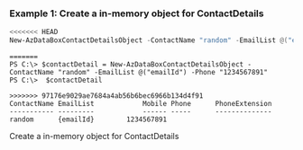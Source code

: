 ### Example 1: Create a in-memory object for ContactDetails 
```powershell
<<<<<<< HEAD
New-AzDataBoxContactDetailsObject -ContactName "random" -EmailList @("emailId") -Phone "1234567891"
```

```output
=======
PS C:\> $contactDetail = New-AzDataBoxContactDetailsObject -ContactName "random" -EmailList @("emailId") -Phone "1234567891"
PS C:\>  $contactDetail

>>>>>>> 97176e9029ae7684a4ab56b6bec6966b134d4f91
ContactName EmailList            Mobile Phone      PhoneExtension
----------- ---------            ------ -----      --------------
random      {emailId}        1234567891
```

Create a in-memory object for ContactDetails 


